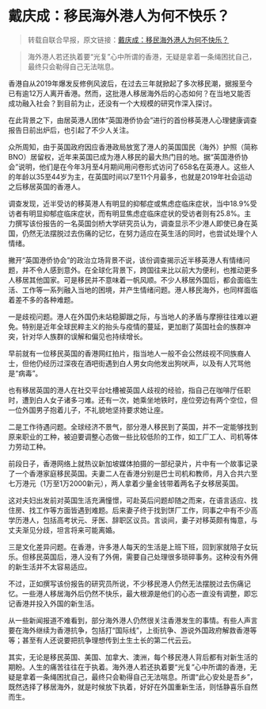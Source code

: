 # 戴庆成：移民海外港人为何不快乐？

>转载自联合早报，原文链接：[戴庆成：移民海外港人为何不快乐？](https://www.zaobao.com/news/china/story20220524-1275773)


>海外港人若还执着要“光复”心中所谓的香港，无疑是拿着一条绳困扰自己，最终只会勒得自己无法喘息。

香港自从2019年爆发反修例风波后，在过去三年就掀起了多次移民潮，据报至今已有逾12万人离开香港。然而，这批港人移居海外后的心态如何？在当地又能否成功融入社会？到目前为止，还没有一个大规模的研究作深入探讨。

在此背景之下，由居英港人团体“英国港侨协会”进行的首份移英港人心理健康调查报告日前出炉后，也引起了不少人关注。

众所周知，由于英国政府因应香港政局放宽了港人的英国国民（海外）护照（简称BNO）居留权，近年来英国已成为港人移民的最大热门目的地。据“英国港侨协会”说明，他们是在今年3月至4月期间用问卷形式访问了658名在英港人。这些人的年龄以35至44岁为主，在英国时间以7至11个月最多，也就是2019年社会运动之后移居英国的香港人。

调查发现，近半受访的移英港人有明显的抑郁症或焦虑症临床症状，当中18.9%受访者有明显抑郁症临床症状，而有明显焦虑症临床症状的受访者则有25.8%。主力撰写该份报告的一名英国剑桥大学研究员认为，调查显示不少港人即使已身在英国，仍然无法摆脱过去伤痛的记忆，在努力适应在英生活的同时，也尝试处理个人情绪。

撇开“英国港侨协会”的政治立场背景不说，该份调查揭示近半移英港人有情绪问题，并不令人感到意外。在全球化背景下，跨国往来比以前大为便利，也推动更多人移居其他国家。可是移民并不意味着一帆风顺。不少人移居外国后，都会面临生活、工作等一系列融入当地的困境，并产生情绪问题。港人移民海外，也同样面临着差不多的各种难题。

一是歧视问题。港人在外国仍未站稳脚跟之际，与当地人的矛盾与摩擦往往难以避免。特别是近年全球民粹主义的抬头与疫情的蔓延，更加剧了英国社会的族群冲突，针对华人族群的误解和偏见也持续增长。

早前就有一位移民英国的香港网红拍片，指当地人一般不会公然歧视不同族裔人士，但他仍经历过深夜在酒吧街遇到白人男女向他发出狗吠声，以及有人咒骂他是“病毒”。

也有移居英国的港人在社交平台吐槽被英国人歧视的经验，指自己在咖啡厅任职时，遭到白人女子诸多刁难。还有一次，她乘坐地铁时，座位旁边有两个空位，但一位外国男子抱着儿子，不礼貌地坚持要求她让座。

二是工作待遇问题。全球经济不景气，部分港人移民到了英国，并不一定能够找到原来职业的工种，被迫要调整心态做一些比较低阶的工作，如工厂工人、司机等体力劳动工种。

前段日子，香港网络上就热议新加坡媒体拍摄的一部纪录片，片中有一个故事记录了一个香港家庭移民英国。夫妻二人在香港分别是巴士司机和教师，月入合共六至七万港元（1万至1万2000新元），两人拿着少量金钱带着两名子女移居英国。

这对夫妇出发前对英国生活充满憧憬，可赴英后问题却随之而来，在语言适应、找住房、找工作等方面皆遇到难题。后来妻子终于找到饼厂工作，同事之中有不少高学历港人，包括高考状元、牙医、辞职区议员。言谈间，妻子对移英颇有悔意，与丈夫渐见分歧，坦言将来可能离婚。

三是文化差异问题。在香港，许多港人每天的生活是上班下班，回到家就陪子女玩乐。但移民英国后，港人没有了外佣，需要自己处理很多琐碎事务。这种没有外佣的新生活并不太容易适应。

不过，正如撰写该份报告的研究员所说，不少移民港人仍然无法摆脱过去伤痛记忆。一些港人移居海外后仍然不快乐，最大根源是他们的心态一直没有调整，即忘记香港并投入外国的新生活。

从一些新闻报道不难看到，部分海外港人仍然很关注香港发生的事情。有些人声言要在海外继续为香港抗争，包括打“国际线”，上街抗争、游说外国政府解救香港等等；甚至有人还说要把抗争理想传到土生土长的第二代云云。

其实，无论是移民英国、美国、加拿大、澳洲，每个移民港人背后都有对新生活的期盼。人生的痛苦往往在于执着。海外港人若还执着要“光复”心中所谓的香港，无疑是拿着一条绳困扰自己，最终只会勒得自己无法喘息。所谓“此心安处是吾乡”，既然选择了移居海外，就是时候放下执着，好好在外国重新生活，则恬静喜乐自然而生。
